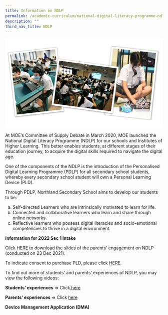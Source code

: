 ```yaml
---
title: Information on NDLP
permalink: /academic-curriculum/national-digital-literacy-programme-ndlp/information-on-ndlp/
description: ""
third_nav_title: NDLP
---
```

<img src="/images/indlp.jpg">
<p>At MOE&rsquo;s Committee of Supply Debate in March 2020, MOE launched the National Digital Literacy Programme (NDLP) for our schools and Institutes of Higher Learning. This better enables students, at different stages of their education journey, to acquire the digital skills required to navigate the digital age.</p>
<p>One of the components of the NDLP is the introduction of the Personalised Digital Learning Programme (PDLP) for all secondary school students, whereby every secondary school student will own a Personal Learning Device (PLD).</p>
<p>Through PDLP, Northland Secondary School aims to develop our students to be:</p>
<ol style="list-style-type: lower-alpha;">
<li>Self-directed Learners who are intrinsically motivated to learn for life.</li>
<li>Connected and collaborative learners who learn and share through online networks.</li>
<li>Reflective learners who possess digital literacies and socio-emotional competencies to thrive in a digital environment.</li>
</ol>
<p><strong>Information for 2022 Sec 1 Intake</strong></p>
<p>Click&nbsp;<a href="https://drive.google.com/file/d/1qMTuPy_g89D1yuV1-y1cmQ6tXO3MzOYd/view?usp=sharing">HERE</a>&nbsp;to download the slides of the parents' engagement on NDLP (conducted on 23 Dec 2021).</p>
<p>To indicate consent to purchase PLD, please click&nbsp;<a href="https://go.gov.sg/pdlpadmin">HERE</a>.</p>
<p>To find out more of students&rsquo; and parents&rsquo; experiences of NDLP, you may view the following videos:&nbsp;</p>
<p><strong>Students&rsquo; experiences&nbsp;</strong>&rArr; Click<a href="https://go.gov.sg/student-voxpop">&nbsp;here</a></p>
<p><strong>Parents&rsquo; experiences&nbsp;</strong>&rArr; Click&nbsp;<a href="https://go.gov.sg/parent-voxpop-1">here</a></p>
<p><strong>Device Management Application (DMA)</strong></p>